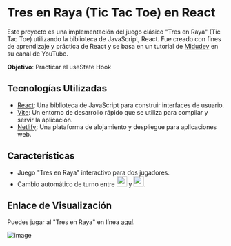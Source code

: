 # Tres en Raya (Tic Tac Toe) en React

Este proyecto es una implementación del juego clásico "Tres en Raya" (Tic Tac Toe) utilizando la biblioteca de JavaScript, React. Fue creado con fines de aprendizaje y práctica de React y se basa en un tutorial de [Midudev](https://github.com/midudev) en su canal de YouTube.

**Objetivo**: Practicar el useState Hook 

## Tecnologías Utilizadas

- [React](https://reactjs.org/): Una biblioteca de JavaScript para construir interfaces de usuario.
- [Vite](https://vitejs.dev/): Un entorno de desarrollo rápido que se utiliza para compilar y servir la aplicación.
- [Netlify](https://www.netlify.com/): Una plataforma de alojamiento y despliegue para aplicaciones web.

## Características

- Juego "Tres en Raya" interactivo para dos jugadores.
- Cambio automático de turno entre <img src="https://cdn-icons-png.flaticon.com/128/1083/1083547.png" width="24px"> y <img src="https://cdn-icons-png.flaticon.com/128/4233/4233830.png" width="24px" >. 

## Enlace de Visualización

Puedes jugar al "Tres en Raya" en línea [aquí](https://tres-en-ralla-react.netlify.app).

![image](https://github.com/albertarrebola08/tres-en-ralla-React/assets/104431726/7e4cd51f-e585-4867-8b02-057592acb923)

   
